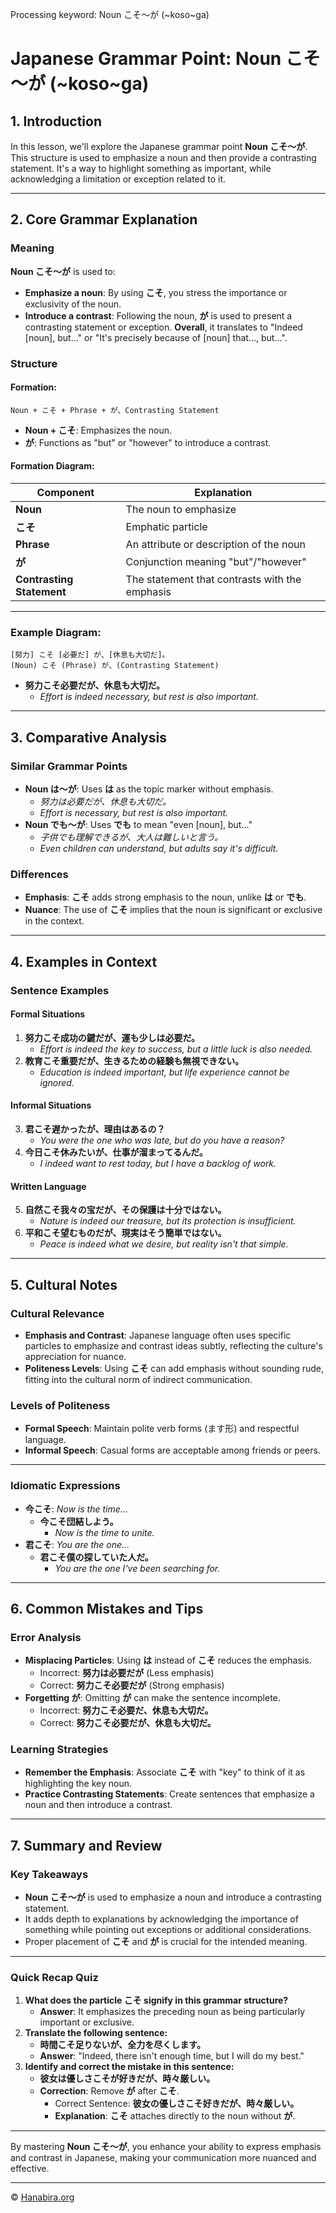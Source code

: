 Processing keyword: Noun こそ～が (~koso~ga)
# Japanese Grammar Point: Noun こそ～が (~koso~ga)

## 1. Introduction
In this lesson, we'll explore the Japanese grammar point **Noun こそ～が**. This structure is used to emphasize a noun and then provide a contrasting statement. It's a way to highlight something as important, while acknowledging a limitation or exception related to it.

---
## 2. Core Grammar Explanation
### Meaning
**Noun こそ～が** is used to:
- **Emphasize a noun**: By using **こそ**, you stress the importance or exclusivity of the noun.
- **Introduce a contrast**: Following the noun, **が** is used to present a contrasting statement or exception.
**Overall**, it translates to "Indeed [noun], but..." or "It's precisely because of [noun] that..., but...".
### Structure
#### Formation:
```
Noun + こそ + Phrase + が、Contrasting Statement
```
- **Noun + こそ**: Emphasizes the noun.
- **が**: Functions as "but" or "however" to introduce a contrast.
#### Formation Diagram:
| **Component**        | **Explanation**                    |
|----------------------|------------------------------------|
| **Noun**             | The noun to emphasize              |
| **こそ**             | Emphatic particle                  |
| **Phrase**           | An attribute or description of the noun |
| **が**               | Conjunction meaning "but"/"however" |
| **Contrasting Statement** | The statement that contrasts with the emphasis |
---
### Example Diagram:
```
[努力] こそ [必要だ] が、[休息も大切だ]。
(Noun) こそ (Phrase) が、(Contrasting Statement)
```
- **努力こそ必要だが、休息も大切だ。**
  - *Effort is indeed necessary, but rest is also important.*
---
## 3. Comparative Analysis
### Similar Grammar Points
- **Noun は～が**: Uses **は** as the topic marker without emphasis.
  - *努力は必要だが、休息も大切だ。*
  - *Effort is necessary, but rest is also important.*
- **Noun でも～が**: Uses **でも** to mean "even [noun], but..."
  - *子供でも理解できるが、大人は難しいと言う。*
  - *Even children can understand, but adults say it's difficult.*
### Differences
- **Emphasis**: **こそ** adds strong emphasis to the noun, unlike **は** or **でも**.
- **Nuance**: The use of **こそ** implies that the noun is significant or exclusive in the context.
---
## 4. Examples in Context
### Sentence Examples
#### Formal Situations
1. **努力こそ成功の鍵だが、運も少しは必要だ。**
   - *Effort is indeed the key to success, but a little luck is also needed.*
2. **教育こそ重要だが、生きるための経験も無視できない。**
   - *Education is indeed important, but life experience cannot be ignored.*
#### Informal Situations
3. **君こそ遅かったが、理由はあるの？**
   - *You were the one who was late, but do you have a reason?*
4. **今日こそ休みたいが、仕事が溜まってるんだ。**
   - *I indeed want to rest today, but I have a backlog of work.*
#### Written Language
5. **自然こそ我々の宝だが、その保護は十分ではない。**
   - *Nature is indeed our treasure, but its protection is insufficient.*
6. **平和こそ望むものだが、現実はそう簡単ではない。**
   - *Peace is indeed what we desire, but reality isn't that simple.*
---
## 5. Cultural Notes
### Cultural Relevance
- **Emphasis and Contrast**: Japanese language often uses specific particles to emphasize and contrast ideas subtly, reflecting the culture's appreciation for nuance.
- **Politeness Levels**: Using **こそ** can add emphasis without sounding rude, fitting into the cultural norm of indirect communication.
### Levels of Politeness
- **Formal Speech**: Maintain polite verb forms (ます形) and respectful language.
- **Informal Speech**: Casual forms are acceptable among friends or peers.
---
### Idiomatic Expressions
- **今こそ**: *Now is the time...*
  - **今こそ団結しよう。**
    - *Now is the time to unite.*
- **君こそ**: *You are the one...*
  - **君こそ僕の探していた人だ。**
    - *You are the one I've been searching for.*
---
## 6. Common Mistakes and Tips
### Error Analysis
- **Misplacing Particles**: Using **は** instead of **こそ** reduces the emphasis.
  - Incorrect: **努力は必要だが** (Less emphasis)
  - Correct: **努力こそ必要だが** (Strong emphasis)
- **Forgetting が**: Omitting **が** can make the sentence incomplete.
  - Incorrect: **努力こそ必要だ、休息も大切だ。**
  - Correct: **努力こそ必要だが、休息も大切だ。**
### Learning Strategies
- **Remember the Emphasis**: Associate **こそ** with "key" to think of it as highlighting the key noun.
- **Practice Contrasting Statements**: Create sentences that emphasize a noun and then introduce a contrast.
---
## 7. Summary and Review
### Key Takeaways
- **Noun こそ～が** is used to emphasize a noun and introduce a contrasting statement.
- It adds depth to explanations by acknowledging the importance of something while pointing out exceptions or additional considerations.
- Proper placement of **こそ** and **が** is crucial for the intended meaning.
---
### Quick Recap Quiz
1. **What does the particle こそ signify in this grammar structure?**
   - **Answer**: It emphasizes the preceding noun as being particularly important or exclusive.
2. **Translate the following sentence:**
   - **時間こそ足りないが、全力を尽くします。**
   - **Answer**: "Indeed, there isn't enough time, but I will do my best."
3. **Identify and correct the mistake in this sentence:**
   - **彼女は優しさこそが好きだが、時々厳しい。**
   - **Correction**: Remove **が** after **こそ**.
     - Correct Sentence: **彼女の優しさこそ好きだが、時々厳しい。**
     - **Explanation**: **こそ** attaches directly to the noun without **が**.
---
By mastering **Noun こそ～が**, you enhance your ability to express emphasis and contrast in Japanese, making your communication more nuanced and effective.


---

© [Hanabira.org](https://hanabira.org)
